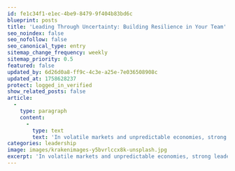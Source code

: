 ```yaml
---
id: fe1c34f1-e1ec-4be9-8479-9f404b83bd6c
blueprint: posts
title: 'Leading Through Uncertainty: Building Resilience in Your Team'
seo_noindex: false
seo_nofollow: false
seo_canonical_type: entry
sitemap_change_frequency: weekly
sitemap_priority: 0.5
featured: false
updated_by: 6d26d0a8-ff9c-4c3e-a25e-7e036508908c
updated_at: 1758628237
protect: logged_in_verified
show_related_posts: false
article:
  -
    type: paragraph
    content:
      -
        type: text
        text: 'In volatile markets and unpredictable economies, strong leadership can steady the ship. Transparent communication, flexible planning, and empathy for employees’ concerns help build trust. Encourage team members to experiment, learn from failures, and embrace change. With the right support and vision, leaders can cultivate a resilient team that remains cohesive, innovative, and productive, no matter what the business environment throws their way.'
categories: leadership
image: images/krakenimages-y5bvrlccx8k-unsplash.jpg
excerpt: 'In volatile markets and unpredictable economies, strong leadership can steady the ship. Transparent communication, flexible planning, and empathy for employees’ concerns help build trust.'
---
```

